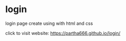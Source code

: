 # login
login page  create using with html and css


click to visit website: https://partha666.github.io/login/
